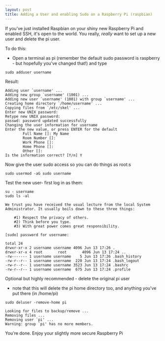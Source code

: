 ```yaml
---
layout: post
title: Adding a User and enabling Sudo on a Raspberry Pi (raspbian)
---
```

If you've just installed Raspbian on your shiny new Raspberry Pi and enabled SSH, it's open to the world. You really, *really* want to set up a new user and delete the pi user.

To do this: 
* Open a terminal as pi (remember the default sudo password is raspberry - but hopefully you've changed that!) and type

```
sudo adduser username
```
Result:

```
Adding user `username' ...
Adding new group `username' (1001) ...
Adding new user `username' (1001) with group `username' ...
Creating home directory `/home/username' ...
Copying files from `/etc/skel' ...
Enter new UNIX password:
Retype new UNIX password:
passwd: password updated successfully
Changing the user information for username
Enter the new value, or press ENTER for the default
        Full Name []: My Name
        Room Number []:
        Work Phone []:
        Home Phone []:
        Other []:
Is the information correct? [Y/n] Y
```

Now give the user sudo access so you can do things as root:s

```
sudo usermod -aG sudo username
```

Test the new user- first log in as them:

```
su - username
sudo ls -al

We trust you have received the usual lecture from the local System
Administrator. It usually boils down to these three things:

    #1) Respect the privacy of others.
    #2) Think before you type.
    #3) With great power comes great responsibility.

[sudo] password for username:

total 24
drwxr-xr-x 2 username username 4096 Jun 13 17:26 .
drwxr-xr-x 4 root       root       4096 Jun 13 17:24 ..
-rw------- 1 username username    5 Jun 13 17:26 .bash_history
-rw-r--r-- 1 username username  220 Jun 13 17:24 .bash_logout
-rw-r--r-- 1 username username 3523 Jun 13 17:24 .bashrc
-rw-r--r-- 1 username username  675 Jun 13 17:24 .profile
```

Optional but highly recommended - delete the original pi user
  * note that this will delete the pi home directory too, and anything you've put there (in /home/pi)

```
sudo deluser -remove-home pi

Looking for files to backup/remove ...
Removing files ...
Removing user `pi' ...
Warning: group `pi' has no more members.
```

You're done. Enjoy your slightly more secure Raspberry Pi

